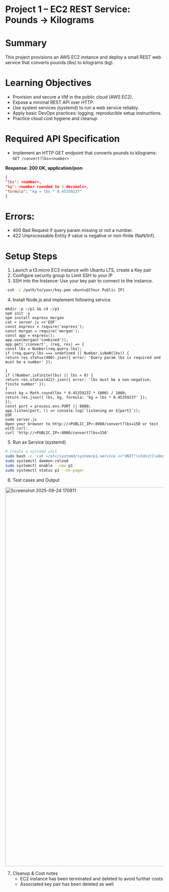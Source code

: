 # Project 1 – EC2 REST Service: Pounds → Kilograms

# Summary
This project provisions an AWS EC2 instance and deploy a small REST web service that converts pounds (lbs) to kilograms (kg).

# Learning Objectives
- Provision and secure a VM in the public cloud (AWS EC2).
- Expose a minimal REST API over HTTP.
- Use system services (systemd) to run a web service reliably.
- Apply basic DevOps practices: logging, reproducible setup instructions.
- Practice cloud cost hygiene and cleanup
# Required API Specification

- Implement an HTTP GET endpoint that converts pounds to kilograms:
  `GET /convert?lbs=<number>`

**Response: 200 OK, application/json**
```json
{
"lbs": <number>,
"kg": <number rounded to 3 decimals>,
"formula": "kg = lbs * 0.45359237"
}
```
# Errors:
- 400 Bad Request if query param missing or not a number.
- 422 Unprocessable Entity if value is negative or non-finite (NaN/Inf).

# Setup Steps 

1. Launch a t3.micro EC3 instance with Ubantu LTS, create a Key pair
2. Configure security group to Limit SSH to your IP
3. SSH into the Instance: Use your key pair to connect to the instance.
 ```bash
 -ssh -i /path/to/your/key.pem ubuntu@[Your Public IP]
```
4. Install Node.js and implement following service
```
mkdir -p ~/p1 && cd ~/p1
npm init -y
npm install express morgan
cat > server.js <<'EOF'
const express = require('express');
const morgan = require('morgan');
const app = express();
app.use(morgan('combined'));
app.get('/convert', (req, res) => {
const lbs = Number(req.query.lbs);
if (req.query.lbs === undefined || Number.isNaN(lbs)) {
return res.status(400).json({ error: 'Query param lbs is required and must be a number' });

}
if (!Number.isFinite(lbs) || lbs < 0) {
return res.status(422).json({ error: 'lbs must be a non-negative, finite number' });
}
const kg = Math.round(lbs * 0.45359237 * 1000) / 1000;
return res.json({ lbs, kg, formula: 'kg = lbs * 0.45359237' });
});
const port = process.env.PORT || 8080;
app.listen(port, () => console.log(`listening on ${port}`));
EOF
node server.js
Open your browser to http://<PUBLIC_IP>:8080/convert?lbs=150 or test with curl:
curl 'http://<PUBLIC_IP>:8080/convert?lbs=150'
```
5. Run as Service (systemd)
  ```bash
 # Create a systemd unit
sudo bash -c 'cat >/etc/systemd/system/p1.service <<"UNIT"\n[Unit]\nDescription=CS454 Project 1 service\nAfter=network.target\n\n[Service]\nUser=ec2-user\nWorkingDirectory=/home/ec2-user/p1\nExecStart=/usr/bin/node /home/ec2-user/p1/server.js\nRestart=always\nEnvironment=PORT=8080\n\n[Install]\nWantedBy=multi-user.target\nUNIT'
sudo systemctl daemon-reload
sudo systemctl enable --now p1
sudo systemctl status p1 --no-pager
```
6. Test cases and Output
<img width="1920" height="1200" alt="Screenshot 2025-09-24 170811" src="https://github.com/user-attachments/assets/c507ed0c-91d9-498c-b6c8-650ef51bd594" />

7. Cleanup & Cost notes
   - EC2 instance has been terminated and deleted to avoid further costs
   - Associated key pair has been deleted as well



